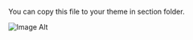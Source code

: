 You can copy this file to your theme in section folder.


![Image Alt](https://github.com/AKJPLAY/Product-Media-Grid/blob/main/grid-media-screen-shot.gif?raw=true)
